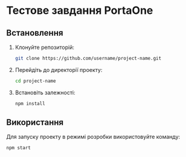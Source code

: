 # Тестове завдання PortaOne

## Встановлення

1. Клонуйте репозиторій:

    ```bash
    git clone https://github.com/username/project-name.git
    ```

2. Перейдіть до директорії проекту:

    ```bash
    cd project-name
    ```

3. Встановіть залежності:

    ```bash
    npm install
    ```

## Використання

Для запуску проекту в режимі розробки використовуйте команду:

```bash
npm start
